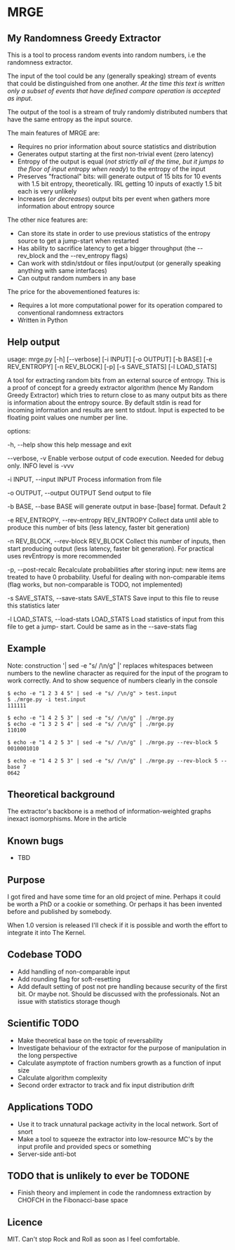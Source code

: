 # MRGE

## My Randomness Greedy Extractor

This is a tool to process random events into random numbers, i.e the
randomness extractor.

The input of the tool could be any (generally speaking) stream of events that could be distinguished from one another. *At the time this text is written only a subset of events that have defined compare operation is accepted as input*.

The output of the tool is a stream of truly randomly distributed numbers that have the same entropy as the input source.

The main features of MRGE are:

- Requires no prior information about source statistics and distribution
- Generates output starting at the first non-trivial event (zero latency)
- Entropy of the output is equal (*not strictly all of the time, but it jumps to the floor of input entropy when ready*) to the entropy of the input
- Preserves "fractional" bits: will generate output of 15 bits for 10 events with 1.5 bit entropy, theoretically. IRL getting 10 inputs of exactly 1.5 bit each is very unlikely
- Increases (*or decreases*) output bits per event when gathers more information about entropy source


The other nice features are:

- Can store its state in order to use previous statistics of the entropy source to get a jump-start when restarted
- Has ability to sacrifice latency to get a bigger throughput (the --rev_block and the --rev_entropy flags)
- Can work with stdin/stdout or files input/output (or generally speaking anything with same interfaces)
- Can output random numbers in any base


The price for the abovementioned features is:

- Requires a lot more computational power for its operation compared to conventional randomness extractors
- Written in Python


## Help output

usage: mrge.py [-h] [--verbose] [-i INPUT] [-o OUTPUT] [-b BASE]
               [-e REV_ENTROPY] [-n REV_BLOCK] [-p] [-s SAVE_STATS]
               [-l LOAD_STATS]

A tool for extracting random bits from an external source of entropy. This is
a proof of concept for a greedy extractor algorithm (hence My Random Greedy
Extractor) which tries to return close to as many output bits as there is
information about the entropy source. By default stdin is read for incoming
information and results are sent to stdout. Input is expected to be floating
point values one number per line.

options:

  -h, --help            show this help message and exit

  --verbose, -v         Enable verbose output of code execution. Needed for
                        debug only. INFO level is -vvv

  -i INPUT, --input INPUT
                        Process information from file

  -o OUTPUT, --output OUTPUT
                        Send output to file

  -b BASE, --base BASE  will generate output in base-[base] format. Default 2

  -e REV_ENTROPY, --rev-entropy REV_ENTROPY
                        Collect data until able to produce this number of bits
                        (less latency, faster bit generation)

  -n REV_BLOCK, --rev-block REV_BLOCK
                        Collect this number of inputs, then start producing
                        output (less latency, faster bit generation). For
                        practical uses revEntropy is more recommended

  -p, --post-recalc     Recalculate probabilities after storing input: new
                        items are treated to have 0 probability. Useful for
                        dealing with non-comparable items (flag works, but
                        non-comparable is TODO, not implemented)

  -s SAVE_STATS, --save-stats SAVE_STATS
                        Save input to this file to reuse this statistics later

  -l LOAD_STATS, --load-stats LOAD_STATS
                        Load statistics of input from this file to get a jump-
                        start. Could be same as in the --save-stats flag


## Example

Note: construction '| sed -e "s/ /\n/g" |' replaces whitespaces between numbers to the newline character as required for the input of the program to work correctly. And to show sequence of numbers clearly in the console

```
$ echo -e "1 2 3 4 5" | sed -e "s/ /\n/g" > test.input
$ ./mrge.py -i test.input
111111

$ echo -e "1 4 2 5 3" | sed -e "s/ /\n/g" | ./mrge.py
$ echo -e "1 3 2 5 4" | sed -e "s/ /\n/g" | ./mrge.py
110100

$ echo -e "1 4 2 5 3" | sed -e "s/ /\n/g" | ./mrge.py --rev-block 5
0010001010

$ echo -e "1 4 2 5 3" | sed -e "s/ /\n/g" | ./mrge.py --rev-block 5 --base 7
0642
```

## Theoretical background

The extractor's backbone is a method of information-weighted graphs inexact isomorphisms. More in the article

## Known bugs

- TBD

## Purpose

I got fired and have some time for an old project of mine. Perhaps it could be worth a PhD or a cookie or something. Or perhaps it has been invented before and published by somebody. 

When 1.0 version is released I'll check if it is possible and worth the effort to integrate it into The Kernel.

## Codebase TODO

- Add handling of non-comparable input
- Add rounding flag for soft-resetting
- Add default setting of post not pre handling because security of the first bit. Or maybe not. Should be discussed with the professionals. Not an issue with statistics storage though

## Scientific TODO

- Make theoretical base on the topic of reversability
- Investigate behaviour of the extractor for the purpose of manipulation in the long perspective
- Calculate asymptote of fraction numbers growth as a function of input size
- Calculate algorithm complexity
- Second order extractor to track and fix input distribution drift

## Applications TODO

- Use it to track unnatural package activity in the local network. Sort of snort
- Make a tool to squeeze the extractor into low-resource MC's by the input profile and provided specs or something
- Server-side anti-bot

## TODO that is unlikely to ever be TODONE

- Finish theory and implement in code the randomness extraction by CHOFCH in the Fibonacci-base space

## Licence

MIT. Can't stop Rock and Roll as soon as I feel comfortable.
